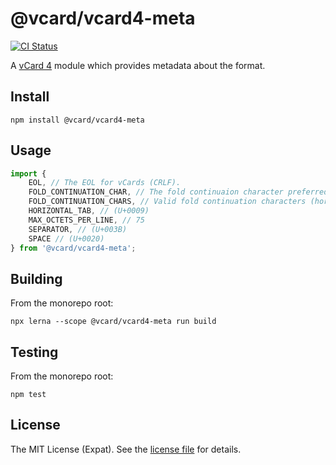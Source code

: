 @vcard/vcard4-meta
==================
[![CI Status][BUILD BADGE]][BUILD PAGE]

A [vCard 4](https://datatracker.ietf.org/doc/html/rfc6350) module which provides metadata about the format.

Install
-------
```sh-session
npm install @vcard/vcard4-meta
```

Usage
-----
```js
import {
    EOL, // The EOL for vCards (CRLF).
    FOLD_CONTINUATION_CHAR, // The fold continuaion character preferred by the vCard.js suite (U+0020).
    FOLD_CONTINUATION_CHARS, // Valid fold continuation characters (horizontal tab and space).
    HORIZONTAL_TAB, // (U+0009)
    MAX_OCTETS_PER_LINE, // 75
    SEPARATOR, // (U+003B)
    SPACE // (U+0020)
} from '@vcard/vcard4-meta';
```

Building
--------
From the monorepo root:

```sh-session
npx lerna --scope @vcard/vcard4-meta run build
```

Testing
--------
From the monorepo root:

```sh-session
npm test
```

License
-------
The MIT License (Expat). See the [license file](LICENSE) for details.

[BUILD BADGE]: https://github.com/jbenner-radham/vcardjs/actions/workflows/ci.yaml/badge.svg
[BUILD PAGE]: https://github.com/jbenner-radham/vcardjs/actions/workflows/ci.yaml
